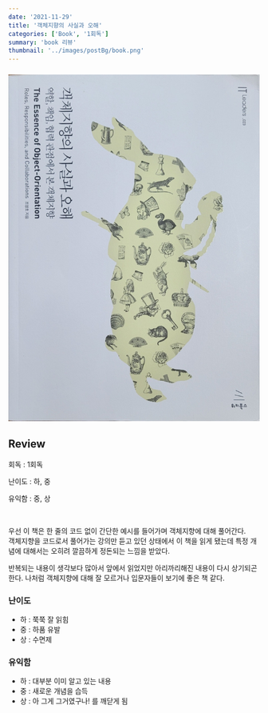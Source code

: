 ```yaml
---
date: '2021-11-29'
title: '객체지향의 사실과 오해'
categories: ['Book', '1회독']
summary: 'book 리뷰'
thumbnail: '../images/postBg/book.png'
---
```


### <img src="../images/posts/The Essence of oop.jpeg" />

## Review

회독 : 1회독

난이도 : 하, 중

유익함 : 중, 상

<br/>

우선 이 책은 한 줄의 코드 없이 간단한 예시를 들어가며 객체지향에 대해 풀어간다.  
객체지향을 코드로서 풀어가는 강의만 듣고 있던 상태에서 이 책을 읽게 됐는데 특정 개념에 대해서는 오히려 깔끔하게 정돈되는 느낌을 받았다.

반복되는 내용이 생각보다 많아서 앞에서 읽었지만 아리까리해진 내용이 다시 상기되곤 한다. 나처럼 객체지향에 대해 잘 모르거나 입문자들이 보기에 좋은 책 같다.

### 난이도

- 하 : 쭉쭉 잘 읽힘
- 중 : 하품 유발
- 상 : 수면제

### 유익함

- 하 : 대부분 이미 알고 있는 내용
- 중 : 새로운 개념을 습득
- 상 : 아 그게 그거였구나! 를 깨닫게 됨
